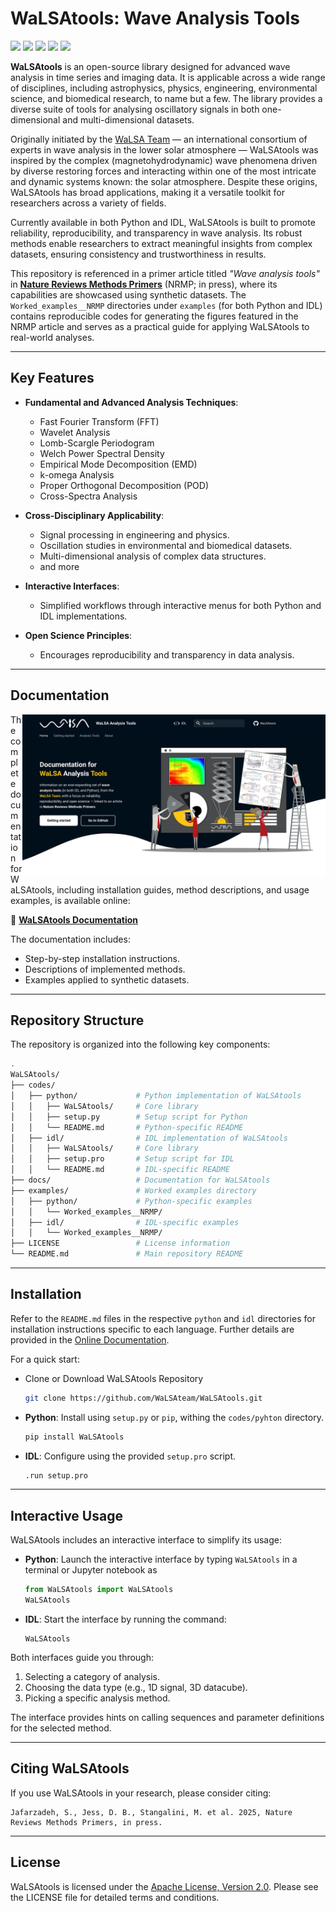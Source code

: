 # WaLSAtools: Wave Analysis Tools

<p align="left">
    <a href="#"><img src="https://img.shields.io/badge/WaLSAtools-v1.0-0066cc"></a> 
    <a href="https://walsa.team" target="_blank"><img src="https://img.shields.io/badge/copyright-WaLSA%20Team-000d1a"></a>
    <a href="https://walsa.tools/license"><img src="https://img.shields.io/badge/license-Apache%202.0-green"></a>
    <a href="#"><img src="https://zenodo.org/badge/DOI/zenodo:%20tbd.svg"></a> 
    <a href="https://github.com/WaLSAteam/WaLSAtools/actions/workflows/ci.yml"><img src="https://github.com/WaLSAteam/WaLSAtools/workflows/docs/badge.svg"></a>
</p>

**WaLSAtools** is an open-source library designed for advanced wave analysis in time series and imaging data. It is applicable across a wide range of disciplines, including astrophysics, physics, engineering, environmental science, and biomedical research, to name but a few. The library provides a diverse suite of tools for analysing oscillatory signals in both one-dimensional and multi-dimensional datasets.

Originally initiated by the [WaLSA Team](https://WaLSA.team) — an international consortium of experts in wave analysis in the lower solar atmosphere — WaLSAtools was inspired by the complex (magnetohydrodynamic) wave phenomena driven by diverse restoring forces and interacting within one of the most intricate and dynamic systems known: the solar atmosphere. Despite these origins, WaLSAtools has broad applications, making it a versatile toolkit for researchers across a variety of fields.

Currently available in both Python and IDL, WaLSAtools is built to promote reliability, reproducibility, and transparency in wave analysis. Its robust methods enable researchers to extract meaningful insights from complex datasets, ensuring consistency and trustworthiness in results.

This repository is referenced in a primer article titled *"Wave analysis tools"* in [**Nature Reviews Methods Primers**](https://www.nature.com/nrmp/) (NRMP; in press), where its capabilities are showcased using synthetic datasets. The `Worked_examples__NRMP` directories under `examples` (for both Python and IDL) contains reproducible codes for generating the figures featured in the NRMP article and serves as a practical guide for applying WaLSAtools to real-world analyses.

---

## **Key Features**

- **Fundamental and Advanced Analysis Techniques**:
  - Fast Fourier Transform (FFT)
  - Wavelet Analysis
  - Lomb-Scargle Periodogram
  - Welch Power Spectral Density
  - Empirical Mode Decomposition (EMD)
  - k-omega Analysis
  - Proper Orthogonal Decomposition (POD)
  - Cross-Spectra Analysis

- **Cross-Disciplinary Applicability**:
  - Signal processing in engineering and physics.
  - Oscillation studies in environmental and biomedical datasets.
  - Multi-dimensional analysis of complex data structures.
  - and more

- **Interactive Interfaces**:
  - Simplified workflows through interactive menus for both Python and IDL implementations.

- **Open Science Principles**:
  - Encourages reproducibility and transparency in data analysis.

---

## **Documentation**

<a href="https://WaLSA.tools" target="_blank"><img align="right" src="docs/images/misc/WaLSAtool_documentation_screenshot.jpg" alt="WaLSAtools Documentation Screenshot" width="485" height="auto" /></a>

The complete documentation for WaLSAtools, including installation guides, method descriptions, and usage examples, is available online:

📖 **[WaLSAtools Documentation](https://WaLSA.tools)**

The documentation includes:
- Step-by-step installation instructions.
- Descriptions of implemented methods.
- Examples applied to synthetic datasets.

---

## **Repository Structure**

The repository is organized into the following key components:
```bash
.
WaLSAtools/
├── codes/
│   ├── python/             # Python implementation of WaLSAtools
│   │   ├── WaLSAtools/     # Core library
│   │   ├── setup.py        # Setup script for Python
│   │   └── README.md       # Python-specific README
│   ├── idl/                # IDL implementation of WaLSAtools
│   │   ├── WaLSAtools/     # Core library
│   │   ├── setup.pro       # Setup script for IDL
│   │   └── README.md       # IDL-specific README
├── docs/                   # Documentation for WaLSAtools
├── examples/               # Worked examples directory
│   ├── python/             # Python-specific examples
│   │   └── Worked_examples__NRMP/
│   ├── idl/                # IDL-specific examples
│   │   └── Worked_examples__NRMP/
├── LICENSE                 # License information
└── README.md               # Main repository README
```
---

## **Installation**

Refer to the `README.md` files in the respective `python` and `idl` directories for installation instructions specific to each language. Further details are provided in the [Online Documentation](https://WaLSA.tools).

For a quick start:
- Clone or Download WaLSAtools Repository
  ```bash
  git clone https://github.com/WaLSAteam/WaLSAtools.git
  ```
- **Python**: Install using `setup.py` or `pip`, withing the `codes/pyhton` directory.
  ```bash
  pip install WaLSAtools
  ```
- **IDL**: Configure using the provided `setup.pro` script.
  ```bash
  .run setup.pro
  ```

---

## **Interactive Usage**

WaLSAtools includes an interactive interface to simplify its usage:
- **Python**: Launch the interactive interface by typing `WaLSAtools` in a terminal or Jupyter notebook as
  ```python
  from WaLSAtools import WaLSAtools
  WaLSAtools
  ```
- **IDL**: Start the interface by running the command:
  ```idl
  WaLSAtools
  ```

Both interfaces guide you through:
1.	Selecting a category of analysis.
2.	Choosing the data type (e.g., 1D signal, 3D datacube).
3.	Picking a specific analysis method.

The interface provides hints on calling sequences and parameter definitions for the selected method.

---

## **Citing WaLSAtools**

If you use WaLSAtools in your research, please consider citing:
```
Jafarzadeh, S., Jess, D. B., Stangalini, M. et al. 2025, Nature Reviews Methods Primers, in press.
```

---

## **License**

WaLSAtools is licensed under the [Apache License, Version 2.0](http://www.apache.org/licenses/LICENSE-2.0).
Please see the LICENSE file for detailed terms and conditions.
